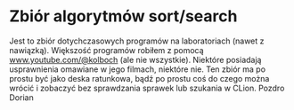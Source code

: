 # Zbiór algorytmów sort/search
Jest to zbiór dotychczasowych programów na laboratoriach (nawet z nawiązką). Większość programów robiłem z pomocą www.youtube.com/@kolboch (ale nie wszystkie). Niektóre posiadają usprawnienia omawiane w jego filmach, niektóre nie. Ten zbiór ma po prostu być jako deska ratunkowa, bądź po prostu coś do czego można wrócić i zobaczyć bez sprawdzania sprawek lub szukania w CLion.
Pozdro Dorian
